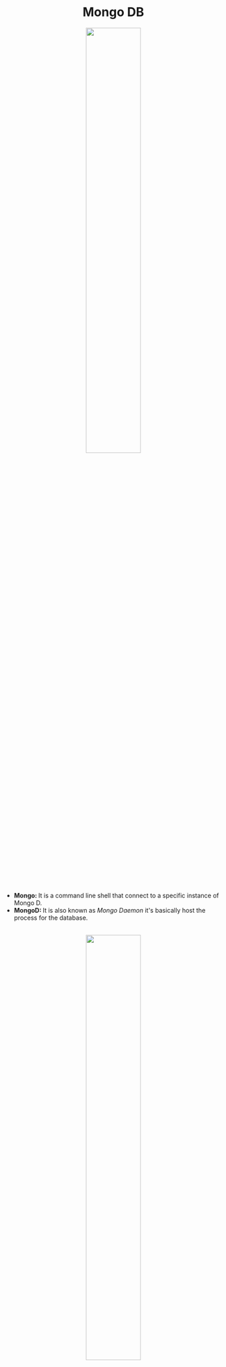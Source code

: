 <h1 align="center">Mongo DB</h1>
<div align="center">
  <img src="https://res.cloudinary.com/hevo/image/upload/f_auto,q_auto/v1644403814/hevo-learn/springboot_MongoDB_configuration_mongodb.jpg?_i=AA" align="center" height=50% width=50%>
</div>
<br>
<ul>
  <li><strong>Mongo: </strong>It is a command line shell that connect to a specific instance of Mongo D.</li>
  <li><strong>MongoD: </strong>It is also known as <em>Mongo Daemon</em> it's basically host the process for the database.</li>
</ul>
<br>
<div align="center">
  <img src="https://user-images.githubusercontent.com/68052449/223647052-8ced9cd1-57ed-4440-a24b-c079cf9d015f.png" align="center" row=50% width=50%>
</div>
<h3>Mongo DB Terminologies</h3>
<ul>
  <li><strong>Database:</strong> It is a set of collections.</li>
  <li><strong>Collections:</strong> It is a set of data. (For SQL it is a kind of table)</li>
  <li><strong>Document (BSON):</strong> It is acted like a row or data stored inside a collections.</li>
  <li><strong>Fields:</strong> It is a set of attributes or columns.</li>
</ul>
<br>
<h3>Commands:</h3>
<ul>
  <li><strong><em>mongosh</em></strong> is used to start the Mongo shell.</li>
  <li>Database</li>
  <ul>
    <li><strong><em>show dbs;</em></strong> is used to view all databases.</li>
    <li><strong><em>use database_name</em></strong> is used to create or switch to new database.</li>
    <li><strong><em>db</em></strong> is use to view currently used database.</li>
    <li><strong><em>db.dropDatabase();</em></strong> is use to delete currently active database.</li>
  </ul>
  <li>Collections</li>
  <ul>
    <li><strong><em>show collections</em></strong> is use to view all collections in currently active database.</li>
    <li><strong><em> db.createCollection("collection_name");</em></strong> is use to create new collection.</li>
    <li><strong><em> db.collection_name.drop()</em></strong> is use to delete collection.</li>
  </ul>
  <li>Enteries Insertions in Database</li>
  <ul>
    <li><strong><em>db.collection_name.insertOne({'name':'Ritik','Branch':'EE'})</em></strong> is use to insert one entry in collection.</li>
    <li><strong><em>db.collection_name.insertMany([{'name':'Ritik','Branch':'EE'},{'name':'Naman','Branch':'CSE'}])</em></strong> is use to insert more than one entries in collection.</li>
    <li>A unique object ID is attach to every object enteries.</li>
    <li><strong><em>db.collection_name.find();</em></strong> is use to view all rows inside the collection.</li>
    <li>We can add different feilds to multiple row enteries.</li>
    <li><strong><em>db.collection_name.find({'name':'Ritik','Branch':'EE'})</em></strong> is use to find the entry whose name is Ritik and Branch is EE.</li>
    <li><strong><em>db.collection_name.findOne({'name':'Ritik','Branch':'EE'})</em></strong> is use to find the first occurance whose name is Ritik and Branch is EE.</li>
    <li><strong><em>db.collection_name.find().limit(5);</em></strong> is use to limit the output upto 5. If there is less than 5 row enteries in collection then it will show all the outputs.</li>
    <li><strong><em>db.collection_name.find().count();</em></strong> is use to show the total number of outputs.</li>
    <li><strong><em>db.collection_name.find().sort({'value':1});</em></strong> is use to sort row enteries in ascending order.(Assume value as feild of enteries)</li>
    <li><strong><em>db.collection_name.find().sort({'value':-1});</em></strong> is use to sort row enteries in descending order.</li>
  </ul>
  <li>Updation</li>
  <ul>
    <li><strong><em>db.collection_name.updateMany({'name':'Ritik'},{$set:{'name':'Ritik', 'Branch':'MCE'}});</em></strong> is use to update entries whose name is Ritik.</li>
    <li><strong>upsert</strong> is false by default. If upsert gets true then if any entries has not been matched then new entry has been inserted.<strong><em>db.collection_name.updateMany({'name':'Ritik'},{$set:{'name':'Ritik', 'Branch':'MCE'}},{upsert:true});</em></strong></li>
    <li><strong><em>db.collection_name.updateMany({'name':'Ritik'},{$inc:{'value':2}});</em></strong> is use to increase value feild by 2.</li>
  </ul>
</ul>
